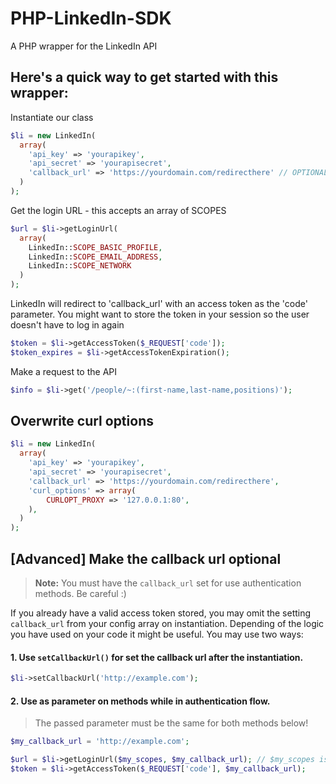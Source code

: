 PHP-LinkedIn-SDK
================

A PHP wrapper for the LinkedIn API


Here's a quick way to get started with this wrapper:
---

Instantiate our class
```php
$li = new LinkedIn(
  array(
    'api_key' => 'yourapikey',
    'api_secret' => 'yourapisecret',
    'callback_url' => 'https://yourdomain.com/redirecthere' // OPTIONAL
  )
);
```

Get the login URL - this accepts an array of SCOPES
```php
$url = $li->getLoginUrl(
  array(
    LinkedIn::SCOPE_BASIC_PROFILE,
    LinkedIn::SCOPE_EMAIL_ADDRESS,
    LinkedIn::SCOPE_NETWORK
  )
);
```

LinkedIn will redirect to 'callback_url' with an access token as the 'code' parameter.
You might want to store the token in your session so the user doesn't have to log in again
```php
$token = $li->getAccessToken($_REQUEST['code']);
$token_expires = $li->getAccessTokenExpiration();
```

Make a request to the API
```php
$info = $li->get('/people/~:(first-name,last-name,positions)');
```

## Overwrite curl options
```php
$li = new LinkedIn(
  array(
    'api_key' => 'yourapikey',
    'api_secret' => 'yourapisecret',
    'callback_url' => 'https://yourdomain.com/redirecthere',
    'curl_options' => array(
        CURLOPT_PROXY => '127.0.0.1:80',
    ),
  )
);
```

## [Advanced] Make the callback url optional
> **Note:** You must have the `callback_url` set for use authentication methods. Be careful :)

If you already have a valid access token stored, you may omit the setting ```callback_url``` from your config array on instantiation. Depending of the logic you have used on your code it might be useful. You may use two ways:

#### 1. Use ```setCallbackUrl()``` for set the callback url after the instantiation.
```php
$li->setCallbackUrl('http://example.com');
```

#### 2. Use as parameter on methods while in authentication flow.

> The passed parameter must be the same for both methods below!

```php
$my_callback_url = 'http://example.com';

$url = $li->getLoginUrl($my_scopes, $my_callback_url); // $my_scopes is the array of SCOPES
$token = $li->getAccessToken($_REQUEST['code'], $my_callback_url);
```
